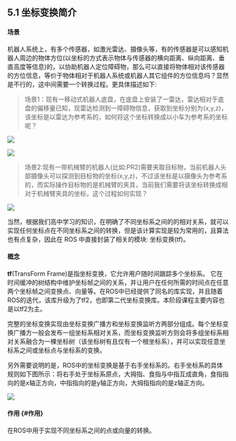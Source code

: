 ## 5.1 坐标变换简介

#### 场景

机器人系统上，有多个传感器，如激光雷达、摄像头等，有的传感器是可以感知机器人周边的物体方位\(以坐标的方式表示物体与传感器的横向距离、纵向距离、垂直高度等信息\)的，以协助机器人定位障碍物，那么可以直接将物体相对该传感器的方位信息，等价于物体相对于机器人系统或机器人其它组件的方位信息吗？显然是不行的，这中间需要一个转换过程。更具体描述如下:

> 场景1：现有一移动式机器人底盘，在底盘上安装了一雷达，雷达相对于底盘的偏移量已知，现雷达检测到一障碍物信息，获取到坐标分别为\(x,y,z\)，该坐标是以雷达为参考系的，如何将这个坐标转换成以小车为参考系的坐标呢？

![](/assets/5.1坐标变换简介1.png)

![](/assets/5.1坐标变换简介2.png)

> 场景2:现有一带机械臂的机器人\(比如:PR2\)需要夹取目标物，当前机器人头部摄像头可以探测到目标物的坐标\(x,y,z\)，不过该坐标是以摄像头为参考系的，而实际操作目标物的是机械臂的夹具，当前我们需要将该坐标转换成相对于机械臂夹具的坐标，这个过程如何实现？

![](/assets/5.1坐标变换简介3.png)

当然，根据我们高中学习的知识，在明确了不同坐标系之间的的相对关系，就可以实现任何坐标点在不同坐标系之间的转换，但是该计算实现是较为常用的，且算法也有点复杂，因此在 ROS 中直接封装了相关的模块: 坐标变换\(tf\)。

#### 概念

**tf**\(TransForm Frame\)是指坐标变换，它允许用户随时间跟踪多个坐标系。 它在时间缓冲的树结构中维护坐标帧之间的关系，并让用户在任何所需的时间点在任意两个坐标帧之间变换点、向量等。在ROS中已经提供了同名的库实现，并且随着ROS的迭代，该库升级为了tf2，也即第二代坐标变换库。本阶段课程主要内容也是以tf2为主。

完整的坐标变换实现由坐标变换广播方和坐标变换监听方两部分组成。每个坐标变换广播方一般会发布一组坐标系相对关系，而坐标变换监听方则会将多组坐标系相对关系融合为一棵坐标树（该坐标树有且仅有一个根坐标系），并可以实现任意坐标系之间或坐标点与坐标系的变换。

另外需要说明的是，ROS中的坐标变换是基于右手坐标系的。右手坐标系的具体规则如下图所示：将右手处于坐标系原点，大拇指、食指与中指互成直角，食指指向的是x轴正方向，中指指向的是y轴正方向，大拇指指向的是z轴正方向。

![](/assets/5.1坐标变换简介4.jpg)

#### **作用** {#作用}

在ROS中用于实现不同坐标系之间的点或向量的转换。

